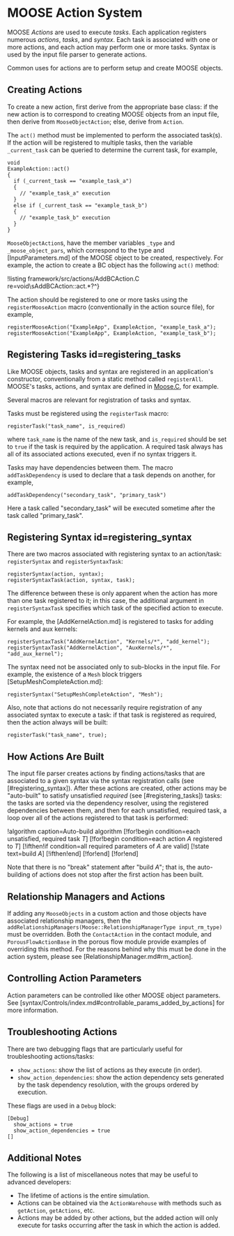 # MOOSE Action System

MOOSE *Actions* are used to execute *tasks*. Each application registers
numerous *actions*, *tasks*, and *syntax*. Each task is associated with one or more
actions, and each action may perform one or more tasks. Syntax is used by the
input file parser to generate actions.

Common uses for actions are to perform setup and create MOOSE objects.

## Creating Actions

To create a new action, first derive from the appropriate base class: if the new action
is to correspond to creating MOOSE objects from an input file, then derive
from `MooseObjectAction`; else, derive from `Action`.

The `act()` method must be implemented to perform the associated task(s). If the
action will be registered to multiple tasks, then the variable `_current_task`
can be queried to determine the current task, for example,

``` language=cpp
void
ExampleAction::act()
{
  if (_current_task == "example_task_a")
  {
    // "example_task_a" execution
  }
  else if (_current_task == "example_task_b")
  {
    // "example_task_b" execution
  }
}
```

`MooseObjectAction`s, have the member variables `_type` and `_moose_object_pars`,
which correspond to the type and [InputParameters.md] of the MOOSE object to
be created, respectively. For example, the action to create a BC object has
the following `act()` method:

!listing framework/src/actions/AddBCAction.C re=void\sAddBCAction::act.*?^}

The action should be registered to one or more tasks using the `registerMooseAction`
macro (conventionally in the action source file), for example,

``` language=cpp
registerMooseAction("ExampleApp", ExampleAction, "example_task_a");
registerMooseAction("ExampleApp", ExampleAction, "example_task_b");
```

## Registering Tasks id=registering_tasks

Like MOOSE objects, tasks and syntax are registered in an application's constructor,
conventionally from a static method called `registerAll`. MOOSE's tasks, actions,
and syntax are defined in [Moose.C](framework/src/base/Moose.C), for example.

Several macros are relevant for registration of tasks and syntax.

Tasks must be registered using the `registerTask` macro:

``` language=cpp
registerTask("task_name", is_required)
```

where `task_name` is the name of the new task, and `is_required` should be set
to `true` if the task is required by the application. A required task always
has all of its associated actions executed, even if no syntax triggers it.

Tasks may have dependencies between them. The macro `addTaskDependency` is
used to declare that a task depends on another, for example,

``` language=cpp
addTaskDependency("secondary_task", "primary_task")
```

Here a task called "secondary_task" will be executed sometime after the task
called "primary_task".

## Registering Syntax id=registering_syntax

There are two macros associated with registering syntax to an action/task:
`registerSyntax` and `registerSyntaxTask`:

``` language=cpp
registerSyntax(action, syntax);
registerSyntaxTask(action, syntax, task);
```

The difference between these is only apparent when the action has more than one
task registered to it; in this case, the additional argument in
`registerSyntaxTask` specifies which task of the specified action to execute.

For example, the [AddKernelAction.md] is registered to tasks for adding kernels
and aux kernels:

``` language=cpp
registerSyntaxTask("AddKernelAction", "Kernels/*", "add_kernel");
registerSyntaxTask("AddKernelAction", "AuxKernels/*", "add_aux_kernel");
```

The syntax need not be associated only to sub-blocks in the input file. For example,
the existence of a `Mesh` block triggers [SetupMeshCompleteAction.md]:

``` language=cpp
registerSyntax("SetupMeshCompleteAction", "Mesh");
```

Also, note that actions do not necessarily require registration of any associated
syntax to execute a task: if that task is registered as required, then the action
always will be built:

``` language=cpp
registerTask("task_name", true);
```

## How Actions Are Built

The input file parser creates actions by finding actions/tasks that are associated to
a given syntax via the syntax registration calls (see [#registering_syntax]).
After these actions are created, other actions may be "auto-built" to satisfy
unsatisfied *required* (see [#registering_tasks]) tasks: the tasks are sorted
via the dependency resolver, using the registered dependencies between them, and
then for each unsatisfied, required task, a loop over all of the actions registered
to that task is performed:

!algorithm caption=Auto-build algorithm
[!for!begin condition=each unsatisfied, required task $T$]
[!for!begin condition=each action $A$ registered to $T$]
[!ifthen!if condition=all required parameters of $A$ are valid]
[!state text=build $A$]
[!ifthen!end]
[!for!end]
[!for!end]

Note that there is no "break" statement after "build $A$"; that is, the auto-building
of actions does not stop after the first action has been built.

## Relationship Managers and Actions

If adding any `MooseObjects` in a custom action and those objects have
associated relationship managers, then the
`addRelationshipManagers(Moose::RelationshipManagerType input_rm_type)` must be
overridden. Both
the `ContactAction` in the contact module, and `PorousFlowActionBase` in the
porous flow module provide examples of overriding this method. For the reasons
behind why this must be done in the action system, please see [RelationshipManager.md#rm_action].

## Controlling Action Parameters

Action parameters can be controlled like other MOOSE object parameters. See
[syntax/Controls/index.md#controllable_params_added_by_actions] for more
information.

## Troubleshooting Actions

There are two debugging flags that are particularly useful for troubleshooting
actions/tasks:

- `show_actions`: show the list of actions as they execute (in order).
- `show_action_dependencies`: show the action dependency sets generated by the
  task dependency resolution, with the groups ordered by execution.

These flags are used in a `Debug` block:

```
[Debug]
  show_actions = true
  show_action_dependencies = true
[]
```

## Additional Notes

The following is a list of miscellaneous notes that may be useful to advanced
developers:

- The lifetime of actions is the entire simulation.
- Actions can be obtained via the `ActionWarehouse` with methods such as `getAction`,
  `getActions`, etc.
- Actions may be added by other actions, but the added action will only execute
  for tasks occurring after the task in which the action is added.
